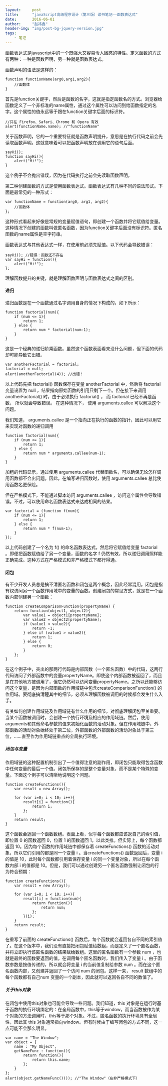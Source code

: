 ```yaml
---
layout:     post
title:      "javaScript高级程序设计（第三版）读书笔记——函数表达式"
date:       2016-06-01
author:     "赵祎鑫"
header-img: "img/post-bg-jquery-version.jpg"
tags:
    - 笔记
---
```


函数表达式是javascript中的一个既强大又容易令人困惑的特性。定义函数的方式有两种：一种是函数声明，另一种就是函数表达式。

函数声明的语法是这样的：

```
function functionName(arg0,arg1,arg2){
    //函数体
}
```

首先是function关键字，然后是函数的名字，这就是指定函数名的方式。浏览器给函数定义了一个非标准的name属性，通过这个属性可以访问到给函数指定的名字。这个属性的值永远等于跟在function关键字后面的标识符。

```
//只在 Firefox、Safari、Chrome 和 Opera 有效
alert(functionName.name); //"functionName"
```

关于函数声明，它的一个重要特征就是函数声明提升，意思是在执行代码之前会先读取函数声明。这就意味着可以把函数声明放在调用它的语句后面。

```
sayHi();
function sayHi(){
    alert("Hi!");
}
```

这个例子不会抛出错误，因为在代码执行之前会先读取函数声明。

第二种创建函数的方式是使用函数表达式。函数表达式有几种不同的语法形式。下面是最常见的一种形式：

```
var functionName = function(arg0, arg1, arg2){
    //函数体
};
```

这种形式看起来好像是常规的变量赋值语句，即创建一个函数并将它赋值给变量。这种情况下创建的函数叫做匿名函数，因为function关键字后面没有标识符。匿名函数的name属性是空字符串。

函数表达式与其他表达式一样，在使用前必须先赋值。以下代码会导致错误：

```
sayHi(); //错误：函数还不存在
var sayHi = function(){
    alert("Hi!");
};
```

理解函数提升的关键，就是理解函数声明与函数表达式之间的区别。

#### 递归

递归函数是在一个函数通过名字调用自身的情况下构成的，如下所示：

```
function factorial(num){
    if (num <= 1){
        return 1;
    } else {
        return num * factorial(num-1);
    }
}
```

这是一个经典的递归阶乘函数。虽然这个函数表面看来没什么问题，但下面的代码却可能导致它出错。

```
var anotherFactorial = factorial;
factorial = null;
alert(anotherFactorial(4)); //出错！
```

以上代码先把 factorial() 函数保存在变量 anotherFactorial 中，然后将 factorial 变量设置为 null ，结果指向原始函数的引用只剩下一个。但在接下来调用 anotherFactorial() 时，由于必须执行 factorial() ， 而 factorial 已经不再是函数， 所以就会导致错误。 在这种情况下， 使用 arguments.callee 可以解决这个问题。

我们知道， arguments.callee 是一个指向正在执行的函数的指针，因此可以用它来实现对函数的递归调用

```
function factorial(num){
    if (num <= 1){
        return 1;
    } else {
        return num * arguments.callee(num-1);
    }
}
```

加粗的代码显示，通过使用 arguments.callee 代替函数名，可以确保无论怎样调用函数都不会出问题。因此，在编写递归函数时，使用 arguments.callee 总比使用函数名更保险。

但在严格模式下，不能通过脚本访问 arguments.callee ，访问这个属性会导致错误。不过，可以使用命名函数表达式来达成相同的结果。

```
var factorial = (function f(num){
    if (num <= 1){
        return 1;
    } else {
        return num * f(num-1);
    }
});
```

以上代码创建了一个名为 f() 的命名函数表达式，然后将它赋值给变量 factorial 。即便把函数赋值给了另一个变量，函数的名字 f 仍然有效，所以递归调用照样能正确完成。这种方式在严格模式和非严格模式下都行得通。

#### 闭包

有不少开发人员总是搞不清匿名函数和闭包这两个概念，因此经常混用。闭包是指有权访问另一个函数作用域中的变量的函数。创建闭包的常见方式，就是在一个函数内部创建另一个函数：

```
function createComparisonFunction(propertyName) {
    return function(object1, object2){
        var value1 = object1[propertyName];
        var value2 = object2[propertyName];
        if (value1 < value2){
            return -1;
        } else if (value1 > value2){
            return 1;
        } else {
            return 0;
        }
    };
}
```

在这个例子中，突出的那两行代码是内部函数（一个匿名函数）中的代码，这两行代码访问了外部函数中的变量propertyName。即使这个内部函数被返回了，而且是在其他地方被调用了，但它仍然可以访问变量propertyName。之所以还能够访问这个变量，是因为内部函数的作用域链中包含createComparisonFunction() 的作用域。要彻底搞清楚其中的细节，必须从理解函数被调用的时候都会发生什么入手。

有关如何创建作用域链及作用域链有什么作用的细节，对彻底理解闭包至关重要。当某个函数被调用时，会创建一个执行环境及相应的作用域链。然后，使用arguments和其他命名参数的值来初始化函数的活动对象。但在作用域链中，外部函数的活动对象始终处于第二位，外部函数的外部函数的活动对象处于第三位，……直至作为作用域链重点的全局执行环境。

##### 闭包与变量

作用域链的这种配置机制引出了一个值得注意的副作用，即闭包只能取得包含函数中任何变量的最后一个值。闭包所保存的是整个变量对象，而不是某个特殊的变量。下面这个例子可以清晰地说明这个问题。

```
function createFunctions(){
    var result = new Array();
    
    for (var i=0; i < 10; i++){
        result[i] = function(){
            return i;
        };
    }
    return result;
}
```

这个函数会返回一个函数数组。表面上看，似乎每个函数都应该返自己的索引值，即位置 0 的函数返回 0，位置 1 的函数返回 1，以此类推。但实际上，每个函数都返回 10。因为每个函数的作用域链中都保存着 createFunctions() 函数的活动对象，所以它们引用的都是同一个变量 i 。当createFunctions() 函数返回后，变量 i 的值是 10，此时每个函数都引用着保存变量 i 的同一个变量对象，所以在每个函数内部 i 的值都是 10。但是，我们可以通过创建另一个匿名函数强制让闭包的行为符合预期：

```
function createFunctions(){
    var result = new Array();
    
    for (var i=0; i < 10; i++){
        result[i] = function(num){
            return function(){
                return num;
            };
        }(i);
    }
    return result;
}
```

在重写了前面的 createFunctions() 函数后，每个函数就会返回各自不同的索引值了。在这个版本中，我们没有直接把闭包赋值给数组，而是定义了一个匿名函数，并将立即执行该匿名函数的结果赋给数组。这里的匿名函数有一个参数 num ，也就是最终的函数要返回的值。在调用每个匿名函数时，我们传入了变量 i 。由于函数参数是按值传递的，所以就会将变量 i 的当前值复制给参数 num 。而在这个匿名函数内部，又创建并返回了一个访问 num 的闭包。这样一来， result 数组中的每个函数都有自己num 变量的一个副本，因此就可以返回各自不同的数值了。

##### 关于this对象

在闭包中使用this对象也可能会导致一些问题。我们知道，this 对象是在运行时基于函数的执行环境绑定的：在全局函数中，this等于window，而当函数被作为某个对象的方法调用时，this等于那个对象。不过，匿名函数的执行环境具有全局性，因此其 this 对象通常指向window。但有时候由于编写闭包的方式不同，这一点可能不会那么明显。

```
var name = "The Window";
var object = {
    name : "My Object",
    getNameFunc : function(){
        return function(){
            return this.name;
        };
    }
};
alert(object.getNameFunc()()); //"The Window"（在非严格模式下）
```









